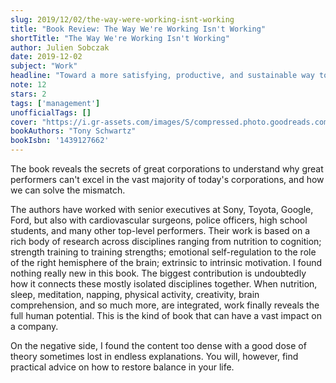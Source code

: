 ```yaml
---
slug: 2019/12/02/the-way-were-working-isnt-working
title: "Book Review: The Way We're Working Isn't Working"
shortTitle: "The Way We're Working Isn't Working"
author: Julien Sobczak
date: 2019-12-02
subject: "Work"
headline: "Toward a more satisfying, productive, and sustainable way to work."
note: 12
stars: 2
tags: ['management']
unofficialTags: []
cover: "https://i.gr-assets.com/images/S/compressed.photo.goodreads.com/books/1439820428l/7679810._SY475_.jpg"
bookAuthors: "Tony Schwartz"
bookIsbn: '1439127662'
---
```



The book reveals the secrets of great corporations to understand why great performers can't excel in the vast majority of today's corporations, and how we can solve the mismatch.

The authors have worked with senior executives at Sony, Toyota, Google, Ford, but also with cardiovascular surgeons, police officers, high school students, and many other top-level performers. Their work is based on a rich body of research across disciplines ranging from nutrition to cognition; strength training to training strengths; emotional self-regulation to the role of the right hemisphere of the brain; extrinsic to intrinsic motivation. I found nothing really new in this book. The biggest contribution is undoubtedly how it connects these mostly isolated disciplines together. When nutrition, sleep, meditation, napping, physical activity, creativity, brain comprehension, and so much more, are integrated, work finally reveals the full human potential. This is the kind of book that can have a vast impact on a company.

On the negative side, I found the content too dense with a good dose of theory sometimes lost in endless explanations. You will, however, find practical advice on how to restore balance in your life.

